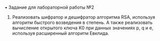 • Задание для лабораторной работы №2

1. Реализовать шифратор и дешифратор алгоритма RSA, используя алгоритм быстрого возведения в степень.
А также реализовать вычисление открытого ключа K0 при данных значениях p, q и е, используя расширенный алгоритм Евклида.

